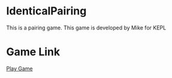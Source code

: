 # IdenticalPairing
 This is a pairing game. This game is developed by Mike for KEPL

# Game Link
[Play Game](https://learning-and-design.github.io/IdenticalPairing/)